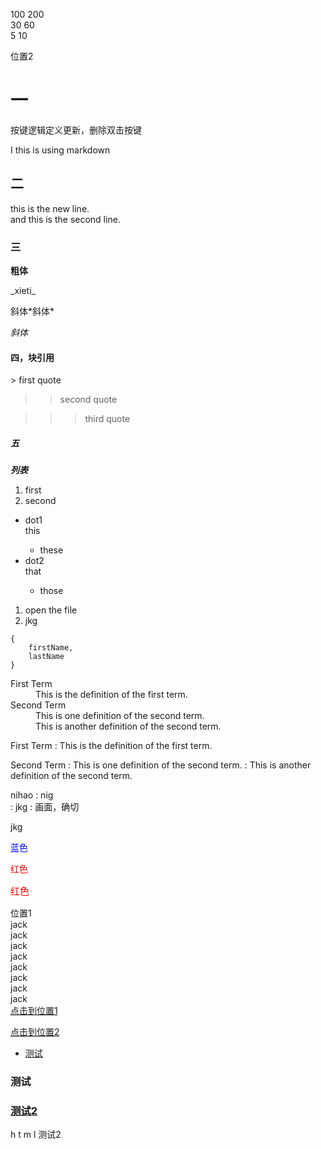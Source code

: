 100   200  
30    60   
5     10  



<a name="位置2">位置2</a>

<h1>一</h1> 
<p>按键逻辑定义更新，删除双击按键</p>
<p>I this is using markdown</p>
<h2>二</h2> 
<p>this is the new line.<br>and this is the second line.</p>
<h3>三</h3>
<p><strong>粗体</strong></p>
_xieti_ <p>斜体*斜体*</p>
<p><em>斜体</em></p>
<h4>四，块引用</h4>
<p> 
> first quote

>> second quote

>>> third quote

<h5>五</h5>
<p>
<strong><em>列表</em></strong><br>
<ol>
<li>first</li>
<li>second</li>
</ol>
<ul>
<li>dot1</li>
this
<ul>
<li>these</li>
</ul>
<li>dot2</li>
that
<ul>
<li>those</li>
</ul>
</ul>


1. open the file
2. jkg
	

``` 
{       
	firstName,  
	lastName  
}
```

<dl>
  <dt>First Term</dt>
  <dd>This is the definition of the first term.</dd>
  <dt>Second Term</dt>
  <dd>This is one definition of the second term. </dd>
  <dd>This is another definition of the second term.</dd>
</dl>
First Term
: This is the definition of the first term.

Second Term
: This is one definition of the second term.
: This is another definition of the second term.

nihao
: nig  
	: jkg
		: 画面，确切  

jkg 

<font color="blue">蓝色</font>

<p style="color:red;">红色</p>

<p style="font-family:arial;color:red;font-size:15px;">红色</p>





<!DOCTYPE html>
<html lang="en">
<head>
    <meta charset="UTF-8">
    <title>跳到文章指定位置</title>
</head>
<body>
<a name="位置1">位置1</a><br>
    jack<br>
    jack<br>
    jack<br>
    jack<br>
    jack<br>
    jack<br>
    jack<br>
    jack<br>
<a href="#位置1">点击到位置1</a>
</body>
</html>

<a href="#位置2">点击到位置2</a>





- [测试](#测试)

### <a id="测试">测试</a>



### <a href="#测试2">测试2</a>
h
t
m
l
<a id="测试2">测试2</a>

